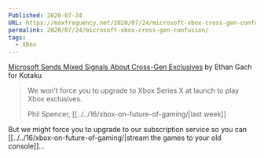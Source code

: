 ```yaml
---
Published: 2020-07-24
URL: https://maxfrequency.net/2020/07/24/microsoft-xbox-cross-gen-confusion/
permalink: 2020/07/24/microsoft-xbox-cross-gen-confusion/
tags:
  - Xbox
---
```

[Microsoft Sends Mixed Signals About Cross-Gen Exclusives](https://kotaku.com/microsoft-walks-back-promise-to-make-its-games-cross-ge-1844484364) by Ethan Gach for Kotaku

> We won’t force you to upgrade to Xbox Series X at launch to play Xbox exclusives.
> 
> Phil Spencer, [[../../16/xbox-on-future-of-gaming/|last week]]

But we might force you to upgrade to our subscription service so you can  [[../../16/xbox-on-future-of-gaming/|stream the games to your old console]]…